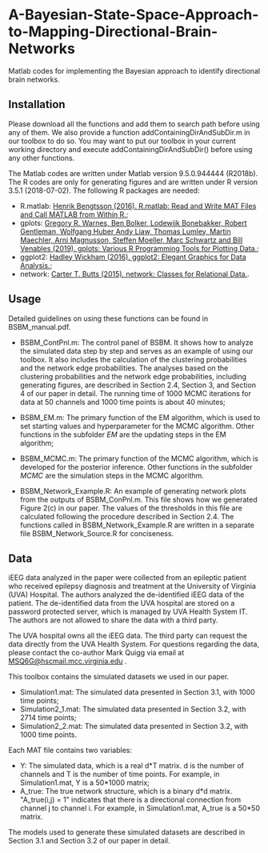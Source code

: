 # A-Bayesian-State-Space-Approach-to-Mapping-Directional-Brain-Networks
Matlab codes for implementing the Bayesian approach to identify directional brain networks.
## Installation

Please download all the functions and add them to search path before using any of them. We also provide a function addContainingDirAndSubDir.m in our toolbox to do so. You may want to put our toolbox in your current working directory and execute addContainingDirAndSubDir() before using any other functions.

The Matlab codes are written under Matlab version 9.5.0.944444 (R2018b). The R codes are only for generating figures and are written under R version 3.5.1 (2018-07-02). The following R packages are needed:

- R.matlab: [Henrik Bengtsson (2016). R.matlab: Read and Write MAT Files and Call MATLAB from Within R.](https://CRAN.R-project.org/package=R.matlab);
- gplots: [Gregory R. Warnes, Ben Bolker, Lodewijk Bonebakker, Robert Gentleman, Wolfgang Huber Andy Liaw, Thomas
  Lumley, Martin Maechler, Arni Magnusson, Steffen Moeller, Marc Schwartz and Bill Venables (2019). gplots:
  Various R Programming Tools for Plotting Data.](https://CRAN.R-project.org/package=gplots);
- ggplot2: [Hadley Wickham (2016). ggplot2: Elegant Graphics for Data Analysis.](https://ggplot2.tidyverse.org);
- network: ‪[Carter T. Butts (2015). network: Classes for Relational Data.](http://CRAN.R-project.org/package=network).

## Usage

Detailed guidelines on using these functions can be found in BSBM\_manual.pdf.

- BSBM_ContPnl.m: The control panel of BSBM. It shows how to analyze the simulated data step by step and serves as an example of using our toolbox. It also includes the calculation of the clustering probabilities and the network edge probabilities. The analyses based on the clustering probabilities and the network edge probabilities, including generating figures, are described in Section 2.4, Section 3, and Section 4 of our paper in detail. The running time of 1000 MCMC iterations for data at 50 channels and 1000 time points is about 40 minutes;

- BSBM_EM.m: The primary function of the EM algorithm, which is used to set starting values and hyperparameter for the MCMC algorithm. Other functions in the subfolder *EM* are the updating steps in the EM algorithm; 
- BSBM_MCMC.m: The primary function of the MCMC algorithm, which is developed for the posterior inference. Other functions in the subfolder *MCMC* are the simulation steps in the MCMC algorithm.

- BSBM\_Network\_Example.R: An example of generating network plots from the outputs of BSBM_ConPnl.m. This file shows how we generated Figure 2(c) in our paper. The values of the thresholds in this file are calculated following the procedure described in Section 2.4. The functions called in BSBM\_Network\_Example.R are written in a separate file BSBM\_Network\_Source.R for conciseness. 


## Data
iEEG data analyzed in the paper were collected from an epileptic patient who received epilepsy diagnosis and treatment at the University of Virginia (UVA) Hospital. The authors analyzed the de-identified iEEG data of the patient. The de-identified data from the UVA hospital are stored on a password protected server, which is managed by UVA Health System IT. The authors are not allowed to share the data with a third party. 

The UVA hospital owns all the iEEG data. The third party can request the data directly from the UVA Health System. For questions regarding the data, please contact the co-author Mark Quigg via email at MSQ6G@hscmail.mcc.virginia.edu .

This toolbox contains the simulated datasets we used in our paper.

- Simulation1.mat: The simulated data presented in Section 3.1, with 1000 time points;
- Simulation2_1.mat: The simulated data presented in Section 3.2, with 2714 time points;
- Simulation2_2.mat: The simulated data presented in Section 3.2, with 1000 time points.

Each MAT file contains two variables:

- Y: The simulated data, which is a real d\*T matrix. d is the number of channels and T is the number of time points. For example, in Simulation1.mat, Y is a 50\*1000 matrix;
- A\_true: The true network structure, which is a binary d\*d matrix. "A\_true(i,j) = 1" indicates that there is a directional connection from channel j to channel i. For example, in Simulation1.mat, A\_true is a 50\*50 matrix.

The models used to generate these simulated datasets are described in Section 3.1 and Section 3.2 of our paper in detail.

